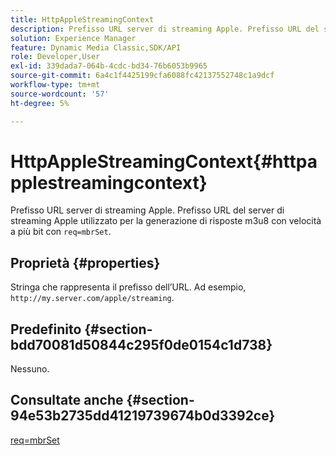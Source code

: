 ```yaml
---
title: HttpAppleStreamingContext
description: Prefisso URL server di streaming Apple. Prefisso URL del server di streaming Apple utilizzato per generare risposte m3u8 a velocità multi-bit con req=mbrSet.
solution: Experience Manager
feature: Dynamic Media Classic,SDK/API
role: Developer,User
exl-id: 339dada7-064b-4cdc-bd34-76b6053b9965
source-git-commit: 6a4c1f4425199cfa6088fc42137552748c1a9dcf
workflow-type: tm+mt
source-wordcount: '57'
ht-degree: 5%

---
```


# HttpAppleStreamingContext{#httpapplestreamingcontext}

Prefisso URL server di streaming Apple. Prefisso URL del server di streaming Apple utilizzato per la generazione di risposte m3u8 con velocità a più bit con `req=mbrSet`.

## Proprietà {#properties}

Stringa che rappresenta il prefisso dell’URL. Ad esempio, `http://my.server.com/apple/streaming`.

## Predefinito {#section-bdd70081d50844c295f0de0154c1d738}

Nessuno.

## Consultate anche {#section-94e53b2735dd41219739674b0d3392ce}

[req=mbrSet](../../../../../is-api/http-ref/image-serving-api-ref/c-http-protocol-reference/c-command-reference/r-req/r-mbrset.md#reference-603d75babde74508a878c27bd4cced73)
